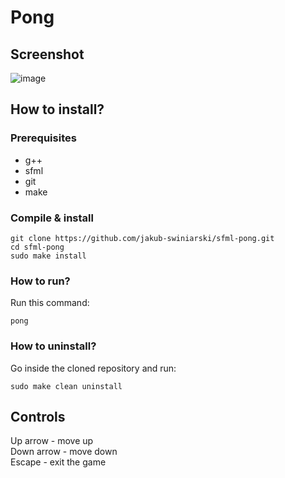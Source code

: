 # Pong

## Screenshot
![image](https://github.com/jakub-swiniarski/sfml-pong/assets/77209709/aff5f036-6a91-41e1-a4f9-76ec1b6f21fc)

## How to install?
### Prerequisites
- g++
- sfml
- git
- make
### Compile & install
```shell
git clone https://github.com/jakub-swiniarski/sfml-pong.git
cd sfml-pong
sudo make install 
```
### How to run?
Run this command: 
```shell
pong
```
### How to uninstall?
Go inside the cloned repository and run: <br/>
```shell
sudo make clean uninstall
```

## Controls
Up arrow - move up <br/>
Down arrow - move down <br/>
Escape - exit the game
